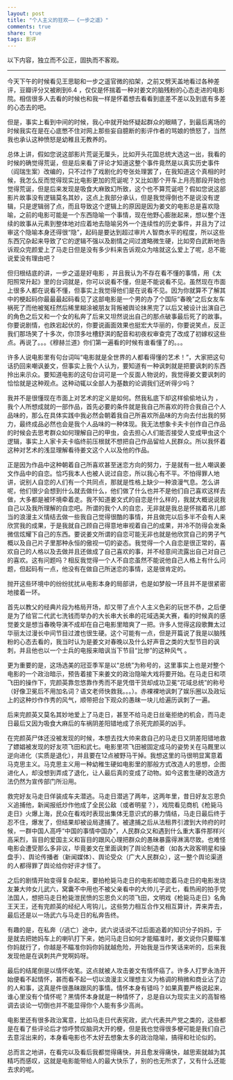 ```yaml
---
layout: post
title: "个人主义的狂欢——《一步之遥》" 
comments: true
share: true
tags: 影评
---
```



以下内容，独立而不公正，固执而不客观。

----------


今天下午的时候看见王思聪和一步之遥官微的掐架，之前又劈天盖地看过各种差评，豆瓣评分又被刷到6.4 ，仅仅是怀揣着一种对姜文的脑残粉的心态走进的电影院。相信很多人去看的时候也和我一样是怀着想去看看到底差不差以及到底有多差的心态去的吧。

但是，事实上看到中间的时候，我心中就开始怀疑起群众的眼睛了，到最后离场的时候我实在是在心底憋不住对网上那些妄自臆断的影评作者的骂娘的愤怒了，当然我也承认这种愤怒是幼稚且无教养的。

总体上讲，假如您说这部影片荒诞无厘头，比如开头花国总统大选这一出，我看的时候的确觉得荒诞，但是后来看了评论才知道这整个事件竟然是以真实历史事件（阎瑞生案）改编的，只不过作了戏剧化的夸张处理罢了，在我知道这个真相的时候，我怎么反而觉得现实比电影更加的荒诞呢？又比如那个开车上月亮那段开始也觉得荒诞，但是后来发现是吸食大麻致幻所致，这个也不算荒诞吧？假如您说这部影片故事没有逻辑莫名其妙，这点上我部分承认，但是我觉得倒也不是说没有逻辑，只是逻辑弱了点，而且导致这个逻辑上的原因是因为姜文的电影总是喜欢隐喻，之前的电影可能是一个东西隐喻一个事情，现在他野心膨胀起来，想以整个连续的故事从元素到整体地对应着地去隐喻另外一个连续性的历史事件，并且为了过审这个隐喻本身还得很“隐”，起码是要达到超过审片人智商水平的程度，所以这些东西冗杂起来导致了它的逻辑不强以及剧情之间过渡略微生硬，比如旁白武断地告诉观众完颜爱上了马走日但是没有多少料来告诉观众为啥就这么爱上了呢，总不能说爱没有理由吧？

但归根结底的讲，一步之遥是好电影 ，并且我认为不存在看不懂的事情，用《太阳照常升起》里的台词就是，你可以说看不懂，但是不能说看不见。虽然现在市面上很多人都在说看不懂，但事实上我觉得他们是在说看不见。因为你就算不了解其中的梗起码你最最最起码看见了这部电影是一个男的办了个国际“春晚”之后女友车祸死了而他被冤枉然后稀里糊涂被朋友背叛被舆论抹黑完了以后又被设计出演自己的角色之后又和一个女的私奔了后来又坦然说出自己的那点破事最后死了的故事。你要说剧情，也跌宕起伏的，你要说画面效果也挺宏大华丽的，你要说笑点，反正我们那场笑了十多次，你顶多吐槽舒淇的配音和初夜权审查完了改成了初嫁权这些点。再说了。。。《穆赫兰道》你们第一遍看的时候有谁看懂了的。。。

许多人说电影里有句台词叫“电影就是全世界的人都看得懂的艺术！”，大家把这句话扔回来嘲讽姜文，但事实上我个人认为，要知道有一种讽刺就是把要讽刺的东西拎出来示众。要知道电影的这句台词可是一个反面人物说的，我觉得姜文要讽刺的恰恰就是这种观点。这种动辄以全部人为基数的论调我们还听得少吗？


我并不是很懂现在市面上对艺术的定义是如何。然我私底下却这样偷偷地认为 ，我个人所想成就的一部作品，首先必要的条件就是我自己所喜欢的符合我自己个人品味的，那么在具体实践中我必然会朝着我自己所喜欢所品味的方向去付出我的努力，最终成品必然也会是我个人品味的一种体现。我无法想象卡夫卡创作自己作品的时候会去思考群众如何理解自己的甲虫，会去担心人们能否接受人变成甲虫这个逻辑，事实上人家卡夫卡临终前压根就不想把自己作品留给人民群众。所以我怀着这种对艺术的浅显理解看待姜文这个人以及他的作品。

正是因为作品中这种朝着自己所喜欢甚至迷恋方向的努力，于是就有一批人嘲讽姜文作品中的自恋。恰巧我本人也被人说过自恋，所以我心有不平。不怕得罪人地讲，说别人自恋的人们有一个共同点，那就是性格上缺少一种浪漫气息。怎么讲呢，他们很少会想到什么就去做什么，他们做了什么也并不是他们自己喜欢这样去做，大多都是被环境牵着走。我不知道姜文式的自恋是什么样的，我就大概说说我自己以及我所理解的自恋吧。所谓的我个人的自恋，无非就是我总是怀揣着吊儿郎当的浪漫主义情结去做一些我自己觉得很酷的事情，并且做完以后多半不会有人来欣赏我的成果，于是我就自己顾自己得意地审视着自己的成果，并冷不防得会发条微信炫耀下自己的东西。要说姜文所谓的自恋可能无非也就是他欣赏自己的男子气概以及自己片子里那种永恒的傲视一切的姿态。我觉得一个人自恋是很正常的，喜欢自己的人格以及去做并且还做成了自己喜欢的事，并不经意间流露出自己对自己的喜欢。这有问题吗？相反我觉得一个人不自恋虽然不能说他自己人格上有什么问题，但起码有一点，他没有在做自己所迷恋的事情，这是很肯定的。


抛开这些环境中的纷纷扰扰从电影本身的局部讲，也是如梦般一环且并不是很紧密地接着一环。

首先以教父的经典片段为格局开场，却又带了点个人主义色彩的玩世不恭，之后便是为了给官二代武七洗钱而举办的大长串大长串的花域选美大赛，看的时候真的感觉姜文是想当春晚导演不成却在自己电影里暗爽了一把。许多人觉得这段歌舞太过华丽太过漫长中间节目过渡也很生硬。这个可能有一点，但是开篇说了我是以脑残粉的心态去看的，我当时认为是姜文对春晚以及什么好声音之类的大型节目的讽刺，并且他也以一个士兵的电报来暗讽当下节目“比惨”的这种风气 。

更为重要的是，这场选美的冠亚季军是以“总统”为称号的，这里事实上也是对整个电影的一个政治暗示，预告着接下来姜文的政治隐喻大戏将要开始。在马走日和项飞田的操作下，完颜英靠忽悠靠作秀而不是凭借干货却成功卫冕“花域总统”的称号（好像卫冕后不用加名词？语文老师快救我。。。）。赤裸裸地讽刺了娱乐圈以及政坛上的这种炒作作秀的风气，顺带把台下观众的愚昧一块儿给遍历讽刺了一遍。

后来完颜英又莫名其妙地爱上了马走日，甚至不给马走日丝毫拒绝的机会，而马走日最后又因为吸食大麻后的车祸阴差阳错地成了杀死完颜英的凶手。

在完颜英尸体还没被发现的时候，本想去找大帅来救自己的马走日又阴差阳错地救了嫖娼被发现的好友项飞田和武七。电影里项飞田被固定成马的姿势关在马厩里以逆向进化（实质是退化），并且要在12点被野马干掉。我想这里的马很明显寓意着马克思主义。马克思主义用一种幼稚生硬如电影里的那般方式改造人的思想，企图进化人，却没想到弄成了退化，让人最后真的变成了动物。如今这套生硬的改造方法仍然为宣传部门所沿用。

救完好友马走日佯装成车夫潜逃。马走日潜逃了两年，这两年里，昔日好友忘恩负义追捕他，新闻报纸炒作他成了全民公敌（或者明星？），戏院看见商机《枪毙马走日》火爆上海，民众在看戏时表现出集体无意识式的暴力情结，马走日最后终于忍不住，爆发了，但结果却被设局逮捕了。被逮捕之后从法租界引渡到大帅府的时候，一群中国人高呼“中国的事情中国办”，人民群众又和遇到什么重大事件那样兴高采烈，盲目的爱国主义和盲目的跟风心理把群众的愚昧暴露得淋漓尽致。也难怪电影会遭受那么多非议，毕竟姜文在里面讽刺了舆论制造者（如各大政客明星和操盘手）、舆论传播者（新闻媒体）、舆论受众（广大人民群众），这一整个舆论渠道的人都得罪了舆论给你好评才怪了。

之后的剧情开始变得复杂起来，要拍枪毙马走日的电影却暗恋着马走日的电影发烧友兼大帅女儿武六，窝囊不中用也不被父亲看中的大帅儿子武七，看热闹的拍手党法国人，想把马走日枪毙泄民愤的忘恩负义的项飞田，文明戏《枪毙马走日》名角王天王，还有完颜英的经纪人弯钩儿，这些势力相互合作又相互算计，弄来弄去，最后还是以一场武六与马走日的私奔告终。

有趣的是，在私奔（/逃亡）途中，武六说话说不过后面追着的知识分子妈妈，于是就去把她妈车上的喇叭打下来，她问马走日如何才能瞄准时，姜文说你只要瞄准你妈就行了，你越是不瞄准你妈你妈就越危险，开始我是当作笑话来听的，后来我发现他是在讽刺共产党啊妈呀。

最后的结尾倒是以情怀收笔。这点就被人攻击姜文有情怀癌了。许多人打罗永浩开始便看不起情怀，甚而看不起一切以浪漫主义理想主义为格调的稍微和商业沾了边的人和事，这真是件很愚昧跟风的事情。情怀本身有错吗？如果真要严格说起来，谁心里没有个情怀呢？黑情怀本身就是一种情怀了，总是自以为现实主义的高智格调去谈论一切倒也并不能显得你个人能有多少高尚。

电影里还有很多政治寓意，比如马走日代表宪政，武六代表共产党之类的，这些都是在看了些评论后才惊呼赞叹脑洞大开的梗，但是我也觉得很多梗可能是我们自己去意淫出来的，本身看电影也不太好去想象太多的政治隐喻，搞得和社论似的。

总而言之地讲，在看完以及看后我都觉得痛快，并且愈发得痛快，越思索就越为其精巧而感叹，这就是电影能带给人的最大快乐了，别的也无所求了，又有什么还能去求的呢。




